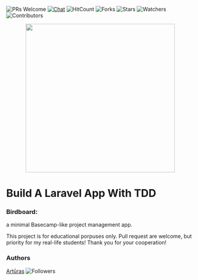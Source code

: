 ![PRs Welcome](https://img.shields.io/badge/PRs-welcome-brightgreen.svg)
[![Chat](https://img.shields.io/discord/620935790867906561?label=chat)](https://discordapp.com/channels/620935790867906561)
![HitCount](http://hits.dwyl.io/keizah7/birdboard.svg)
![Forks](https://img.shields.io/github/forks/keizah7/birdboard?style=social)
![Stars](https://img.shields.io/github/stars/keizah7/birdboard?style=social)
![Watchers](https://img.shields.io/github/watchers/keizah7/birdboard?style=social)
![Contributors](https://img.shields.io/github/contributors/keizah7/birdboard)

<p align="center"><img src="https://res.cloudinary.com/dtfbvvkyp/image/upload/v1566331377/laravel-logolockup-cmyk-red.svg" width="400"></p>

# Build A Laravel App With TDD

### Birdboard:
a minimal Basecamp-like project management app.

This project is for educational porpuses only. Pull request are welcome, but priority for my real-life students! Thank you for your cooperation!

### Authors
[Artūras](https://github.com/keizah7) ![Followers](https://img.shields.io/github/followers/keizah7?style=social)
